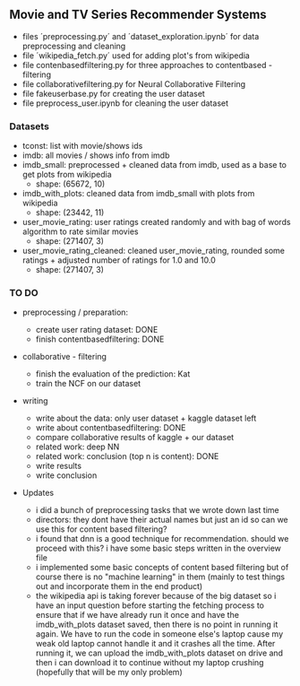 ## Movie and TV Series Recommender Systems

- files ´preprocessing.py´ and ´dataset_exploration.ipynb´ for data preprocessing and cleaning
- file ´wikipedia_fetch.py´ used for adding plot's from wikipedia
- file contenbasedfiltering.py for three approaches to contentbased - filtering
- file collaborativefiltering.py for Neural Collaborative Filtering 
- file fakeuserbase.py for creating the user dataset
- file preprocess_user.ipynb for cleaning the user dataset

### Datasets
- tconst: list with movie/shows ids
- imdb: all movies / shows info from imdb
- imdb_small: preprocessed + cleaned data from imdb, used as a base to get plots from wikipedia
    - shape: (65672, 10)
- imdb_with_plots: cleaned data from imdb_small with plots from wikipedia 
    - shape: (23442, 11)
- user_movie_rating: user ratings created randomly and with bag of words algorithm to rate similar movies
    - shape: (271407, 3)
- user_movie_rating_cleaned: cleaned user_movie_rating, rounded some ratings + adjusted number of ratings for 1.0 and 10.0
    - shape: (271407, 3)

### TO DO
- preprocessing / preparation:
    - create user rating dataset: DONE
    - finish contentbasedfiltering: DONE

- collaborative - filtering
    - finish the evaluation of the prediction: Kat
    - train the NCF on our dataset

- writing
    - write about the data: only user dataset + kaggle dataset left
    - write about contentbasedfiltering: DONE
    - compare collaborative results of kaggle + our dataset
    - related work: deep NN
    - related work: conclusion (top n is content): DONE
    - write results
    - write conclusion


- Updates
    - i did a bunch of preprocessing tasks that we wrote down last time
    - directors: they dont have their actual names but just an id so can we use this for content based filtering?
    - i found that dnn is a good technique for recommendation. should we proceed with this? i have some basic steps written in the overview file
    - i implemented some basic concepts of content based filtering but of course there is no "machine learning" in them (mainly to test things out and incorporate them in the end product)
    - the wikipedia api is taking forever because of the big dataset so i have an input question before starting the fetching process to ensure that if we have already run it once and have the imdb_with_plots dataset saved, then there is no point in running it again. We have to run the code in someone else's laptop cause my weak old laptop cannot handle it and it crashes all the time. After running it, we can upload the imdb_with_plots dataset on drive and then i can download it to continue without my laptop crushing (hopefully that will be my only problem)
    

